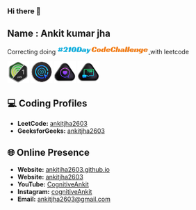 ### Hi there 👋

## Name : Ankit kumar jha

<p class="leetcode-210DayCodeChallenge">
  Correcting doing 
  <a href="https://www.linkedin.com/feed/hashtag/?keywords=210daycodechallenge" target="_blank">
      <img src="210DayCodeChallenge.png?t=2" width="210px"></img>
  </a>
  with leetcode
</p>

<!------------------------------------------>
<!-- SECTION:  leetcode badge-->

<img src="leetcode_badge/2024-01.gif" width="50px"></img>
<img src="leetcode_badge/LeetCode_75.gif" width="50px"></img>
<img src="leetcode_badge/Top_100_Liked.gif" width="50px"></img>
<img src="leetcode_badge/Top_Interview_150.gif" width="50px"></img>

<!------------------------------------------>

<!------------------------------------------>
<!-- SECTION: contact me -->

## 💻 Coding Profiles

- **LeetCode:** [ankitjha2603](https://leetcode.com/ankitjha2603/)
- **GeeksforGeeks:** [ankitjha2603](https://auth.geeksforgeeks.org/user/ankitjha2603)

## 🌐 Online Presence

- **Website:** [ankitjha2603.github.io](https://ankitjha2603.github.io/)
- **Website:** [ankitjha2603](https://linkedin.com/in/ankitjha2603)
- **YouTube:** [CognitiveAnkit](https://www.youtube.com/@cognitiveAnkit)
- **Instagram:** [cognitiveAnkit](https://www.instagram.com/cognitiveAnkit/)
- **Email:** <a href="mailto:ankitjha2603@gmail.com">ankitjha2603@gmail.com</a>

<!------------------------------------------>

<!------------------------------------------>
<!-- SECTION: Style -->
<!--
<style>
  p.leetcode-210DayCodeChallenge {
  font-weight: 500;
  font-size: 1.1em !important;
  margin-top: 0px !important;
}

p.leetcode-210DayCodeChallenge>a>.blue {
  color: #09b3e4 !important;
}

p.leetcode-210DayCodeChallenge>a>.orange {
  color: #f57d11 !important;
  margin-left: -4px;
}

p.leetcode-210DayCodeChallenge>a:hover>* {
  text-decoration: underline;
}
</style>-->

<!------------------------------------------>
